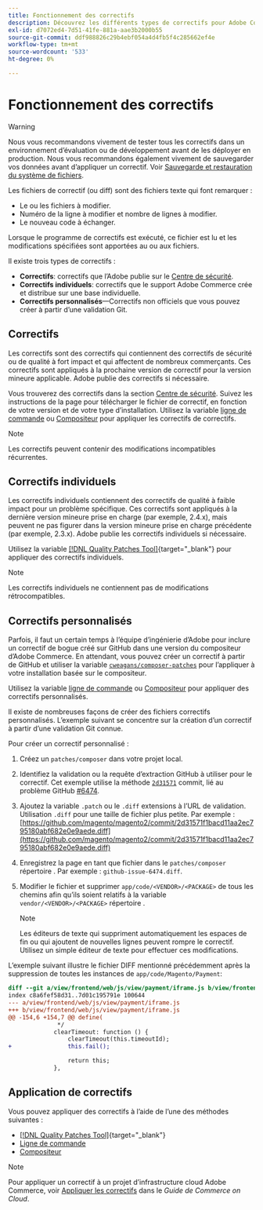 ```yaml
---
title: Fonctionnement des correctifs
description: Découvrez les différents types de correctifs pour Adobe Commerce et leur fonctionnement.
exl-id: d7072ed4-7d51-41fe-881a-aae3b2000b55
source-git-commit: ddf988826c29b4ebf054a4d4fb5f4c285662ef4e
workflow-type: tm+mt
source-wordcount: '533'
ht-degree: 0%

---
```


# Fonctionnement des correctifs

>[!WARNING]
>
>Nous vous recommandons vivement de tester tous les correctifs dans un environnement d’évaluation ou de développement avant de les déployer en production. Nous vous recommandons également vivement de sauvegarder vos données avant d’appliquer un correctif. Voir [Sauvegarde et restauration du système de fichiers](../../installation/tutorials/backup.md).

Les fichiers de correctif (ou diff) sont des fichiers texte qui font remarquer :

- Le ou les fichiers à modifier.
- Numéro de la ligne à modifier et nombre de lignes à modifier.
- Le nouveau code à échanger.

Lorsque le programme de correctifs est exécuté, ce fichier est lu et les modifications spécifiées sont apportées au ou aux fichiers.

Il existe trois types de correctifs :

- **Correctifs**: correctifs que l’Adobe publie sur le [Centre de sécurité](https://magento.com/security/patches).
- **Correctifs individuels**: correctifs que le support Adobe Commerce crée et distribue sur une base individuelle.
- **Correctifs personnalisés**—Correctifs non officiels que vous pouvez créer à partir d’une validation Git.

## Correctifs

Les correctifs sont des correctifs qui contiennent des correctifs de sécurité ou de qualité à fort impact et qui affectent de nombreux commerçants. Ces correctifs sont appliqués à la prochaine version de correctif pour la version mineure applicable. Adobe publie des correctifs si nécessaire.

Vous trouverez des correctifs dans la section [Centre de sécurité](https://magento.com/security/patches). Suivez les instructions de la page pour télécharger le fichier de correctif, en fonction de votre version et de votre type d’installation. Utilisez la variable [ligne de commande](../patches/apply.md#) ou [Compositeur](../patches/apply.md) pour appliquer les correctifs de correctifs.

>[!NOTE]
>
>Les correctifs peuvent contenir des modifications incompatibles récurrentes.

## Correctifs individuels

Les correctifs individuels contiennent des correctifs de qualité à faible impact pour un problème spécifique. Ces correctifs sont appliqués à la dernière version mineure prise en charge (par exemple, 2.4.x), mais peuvent ne pas figurer dans la version mineure prise en charge précédente (par exemple, 2.3.x). Adobe publie les correctifs individuels si nécessaire.

Utilisez la variable [[!DNL Quality Patches Tool]](https://experienceleague.adobe.com/tools/commerce-quality-patches/index.html){target="_blank"} pour appliquer des correctifs individuels.

>[!NOTE]
>
>Les correctifs individuels ne contiennent pas de modifications rétrocompatibles.

## Correctifs personnalisés

Parfois, il faut un certain temps à l’équipe d’ingénierie d’Adobe pour inclure un correctif de bogue créé sur GitHub dans une version du compositeur d’Adobe Commerce. En attendant, vous pouvez créer un correctif à partir de GitHub et utiliser la variable [`cweagans/composer-patches`](https://github.com/cweagans/composer-patches/) pour l’appliquer à votre installation basée sur le compositeur.

Utilisez la variable [ligne de commande](apply.md#command-line) ou [Compositeur](apply.md#composer) pour appliquer des correctifs personnalisés.

Il existe de nombreuses façons de créer des fichiers correctifs personnalisés. L’exemple suivant se concentre sur la création d’un correctif à partir d’une validation Git connue.

Pour créer un correctif personnalisé :

1. Créez un `patches/composer` dans votre projet local.
1. Identifiez la validation ou la requête d’extraction GitHub à utiliser pour le correctif. Cet exemple utilise la méthode [`2d31571`](https://github.com/magento/magento2/commit/2d31571f1bacd11aa2ec795180abf682e0e9aede) commit, lié au problème GitHub [#6474](https://github.com/magento/magento2/issues/6474).
1. Ajoutez la variable `.patch` ou le `.diff` extensions à l’URL de validation. Utilisation `.diff` pour une taille de fichier plus petite. Par exemple : [https://github.com/magento/magento2/commit/2d31571f1bacd11aa2ec795180abf682e0e9aede.diff](https://github.com/magento/magento2/commit/2d31571f1bacd11aa2ec795180abf682e0e9aede.diff)
1. Enregistrez la page en tant que fichier dans le `patches/composer` répertoire . Par exemple : `github-issue-6474.diff`.
1. Modifier le fichier et supprimer `app/code/<VENDOR>/<PACKAGE>` de tous les chemins afin qu’ils soient relatifs à la variable `vendor/<VENDOR>/<PACKAGE>` répertoire .

   >[!NOTE]
   >
   >Les éditeurs de texte qui suppriment automatiquement les espaces de fin ou qui ajoutent de nouvelles lignes peuvent rompre le correctif. Utilisez un simple éditeur de texte pour effectuer ces modifications.

L’exemple suivant illustre le fichier DIFF mentionné précédemment après la suppression de toutes les instances de `app/code/Magento/Payment`:

```diff
diff --git a/view/frontend/web/js/view/payment/iframe.js b/view/frontend/web/js/view/payment/iframe.js
index c8a6fef58d31..7d01c195791e 100644
--- a/view/frontend/web/js/view/payment/iframe.js
+++ b/view/frontend/web/js/view/payment/iframe.js
@@ -154,6 +154,7 @@ define(
              */
             clearTimeout: function () {
                 clearTimeout(this.timeoutId);
+                this.fail();

                 return this;
             },
```

## Application de correctifs

Vous pouvez appliquer des correctifs à l’aide de l’une des méthodes suivantes :

- [[!DNL Quality Patches Tool]](https://experienceleague.adobe.com/tools/commerce-quality-patches/index.html){target="_blank"}
- [Ligne de commande](/help/upgrade/patches/apply.md#command-line)
- [Compositeur](/help/upgrade/patches/apply.md#composer)

>[!NOTE]
>
>Pour appliquer un correctif à un projet d’infrastructure cloud Adobe Commerce, voir [Appliquer les correctifs](https://experienceleague.adobe.com/docs/commerce-cloud-service/user-guide/develop/upgrade/apply-patches.html) dans le _Guide de Commerce on Cloud_.
